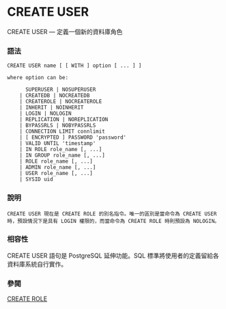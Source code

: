 # CREATE USER

CREATE USER — 定義一個新的資料庫角色

### 語法

```text
CREATE USER name [ [ WITH ] option [ ... ] ]

where option can be:

      SUPERUSER | NOSUPERUSER
    | CREATEDB | NOCREATEDB
    | CREATEROLE | NOCREATEROLE
    | INHERIT | NOINHERIT
    | LOGIN | NOLOGIN
    | REPLICATION | NOREPLICATION
    | BYPASSRLS | NOBYPASSRLS
    | CONNECTION LIMIT connlimit
    | [ ENCRYPTED ] PASSWORD 'password'
    | VALID UNTIL 'timestamp'
    | IN ROLE role_name [, ...]
    | IN GROUP role_name [, ...]
    | ROLE role_name [, ...]
    | ADMIN role_name [, ...]
    | USER role_name [, ...]
    | SYSID uid
```

### 說明

`CREATE USER 現在是 CREATE ROLE 的別名指令。唯一的區別是當命令為 CREATE USER 時，預設情況下是具有 LOGIN 權限的，而當命令為 CREATE ROLE 時則預設為 NOLOGIN。`

### 相容性

CREATE USER 語句是 PostgreSQL 延伸功能。SQL 標準將使用者的定義留給各資料庫系統自行實作。

### 參閱

[CREATE ROLE](create-role.md)

